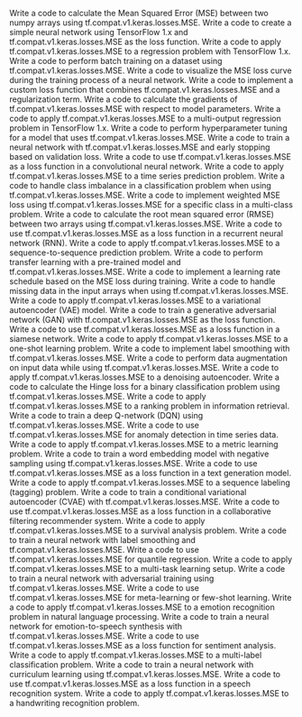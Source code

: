 Write a code to calculate the Mean Squared Error (MSE) between two numpy arrays using tf.compat.v1.keras.losses.MSE.
Write a code to create a simple neural network using TensorFlow 1.x and tf.compat.v1.keras.losses.MSE as the loss function.
Write a code to apply tf.compat.v1.keras.losses.MSE to a regression problem with TensorFlow 1.x.
Write a code to perform batch training on a dataset using tf.compat.v1.keras.losses.MSE.
Write a code to visualize the MSE loss curve during the training process of a neural network.
Write a code to implement a custom loss function that combines tf.compat.v1.keras.losses.MSE and a regularization term.
Write a code to calculate the gradients of tf.compat.v1.keras.losses.MSE with respect to model parameters.
Write a code to apply tf.compat.v1.keras.losses.MSE to a multi-output regression problem in TensorFlow 1.x.
Write a code to perform hyperparameter tuning for a model that uses tf.compat.v1.keras.losses.MSE.
Write a code to train a neural network with tf.compat.v1.keras.losses.MSE and early stopping based on validation loss.
Write a code to use tf.compat.v1.keras.losses.MSE as a loss function in a convolutional neural network.
Write a code to apply tf.compat.v1.keras.losses.MSE to a time series prediction problem.
Write a code to handle class imbalance in a classification problem when using tf.compat.v1.keras.losses.MSE.
Write a code to implement weighted MSE loss using tf.compat.v1.keras.losses.MSE for a specific class in a multi-class problem.
Write a code to calculate the root mean squared error (RMSE) between two arrays using tf.compat.v1.keras.losses.MSE.
Write a code to use tf.compat.v1.keras.losses.MSE as a loss function in a recurrent neural network (RNN).
Write a code to apply tf.compat.v1.keras.losses.MSE to a sequence-to-sequence prediction problem.
Write a code to perform transfer learning with a pre-trained model and tf.compat.v1.keras.losses.MSE.
Write a code to implement a learning rate schedule based on the MSE loss during training.
Write a code to handle missing data in the input arrays when using tf.compat.v1.keras.losses.MSE.
Write a code to apply tf.compat.v1.keras.losses.MSE to a variational autoencoder (VAE) model.
Write a code to train a generative adversarial network (GAN) with tf.compat.v1.keras.losses.MSE as the loss function.
Write a code to use tf.compat.v1.keras.losses.MSE as a loss function in a siamese network.
Write a code to apply tf.compat.v1.keras.losses.MSE to a one-shot learning problem.
Write a code to implement label smoothing with tf.compat.v1.keras.losses.MSE.
Write a code to perform data augmentation on input data while using tf.compat.v1.keras.losses.MSE.
Write a code to apply tf.compat.v1.keras.losses.MSE to a denoising autoencoder.
Write a code to calculate the Hinge loss for a binary classification problem using tf.compat.v1.keras.losses.MSE.
Write a code to apply tf.compat.v1.keras.losses.MSE to a ranking problem in information retrieval.
Write a code to train a deep Q-network (DQN) using tf.compat.v1.keras.losses.MSE.
Write a code to use tf.compat.v1.keras.losses.MSE for anomaly detection in time series data.
Write a code to apply tf.compat.v1.keras.losses.MSE to a metric learning problem.
Write a code to train a word embedding model with negative sampling using tf.compat.v1.keras.losses.MSE.
Write a code to use tf.compat.v1.keras.losses.MSE as a loss function in a text generation model.
Write a code to apply tf.compat.v1.keras.losses.MSE to a sequence labeling (tagging) problem.
Write a code to train a conditional variational autoencoder (CVAE) with tf.compat.v1.keras.losses.MSE.
Write a code to use tf.compat.v1.keras.losses.MSE as a loss function in a collaborative filtering recommender system.
Write a code to apply tf.compat.v1.keras.losses.MSE to a survival analysis problem.
Write a code to train a neural network with label smoothing and tf.compat.v1.keras.losses.MSE.
Write a code to use tf.compat.v1.keras.losses.MSE for quantile regression.
Write a code to apply tf.compat.v1.keras.losses.MSE to a multi-task learning setup.
Write a code to train a neural network with adversarial training using tf.compat.v1.keras.losses.MSE.
Write a code to use tf.compat.v1.keras.losses.MSE for meta-learning or few-shot learning.
Write a code to apply tf.compat.v1.keras.losses.MSE to a emotion recognition problem in natural language processing.
Write a code to train a neural network for emotion-to-speech synthesis with tf.compat.v1.keras.losses.MSE.
Write a code to use tf.compat.v1.keras.losses.MSE as a loss function for sentiment analysis.
Write a code to apply tf.compat.v1.keras.losses.MSE to a multi-label classification problem.
Write a code to train a neural network with curriculum learning using tf.compat.v1.keras.losses.MSE.
Write a code to use tf.compat.v1.keras.losses.MSE as a loss function in a speech recognition system.
Write a code to apply tf.compat.v1.keras.losses.MSE to a handwriting recognition problem.